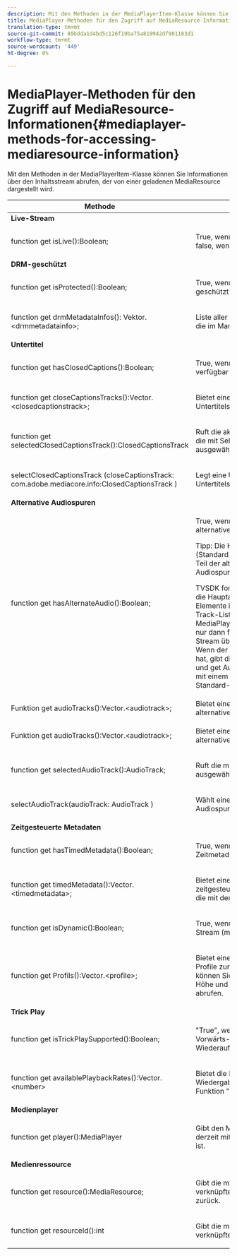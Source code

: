 ```yaml
---
description: Mit den Methoden in der MediaPlayerItem-Klasse können Sie Informationen über den Inhaltsstream abrufen, der von einer geladenen MediaResource dargestellt wird.
title: MediaPlayer-Methoden für den Zugriff auf MediaResource-Informationen
translation-type: tm+mt
source-git-commit: 89bdda1d4bd5c126f19ba75a819942df901183d1
workflow-type: tm+mt
source-wordcount: '449'
ht-degree: 0%

---
```



# MediaPlayer-Methoden für den Zugriff auf MediaResource-Informationen{#mediaplayer-methods-for-accessing-mediaresource-information}

Mit den Methoden in der MediaPlayerItem-Klasse können Sie Informationen über den Inhaltsstream abrufen, der von einer geladenen MediaResource dargestellt wird.

<table frame="all" colsep="1" rowsep="1" id="table_77B55D506FE24326A03D97AA087231FF"> 
 <thead> 
  <tr rowsep="1"> 
   <th colname="2" class="entry"> Methode </th> 
   <th colname="3" class="entry"> Beschreibung </th> 
  </tr> 
 </thead>
 <tbody> 
  <tr rowsep="1"> 
   <td colname="1"> <b>Live-Stream  </b> </td> 
   <td colname="2"> </td>
  </tr> 
  <tr rowsep="1"> 
   <td colname="2"> <span class="codeph"> function get isLive():Boolean;  </span> </td> 
   <td colname="3"> <p>True, wenn der Stream live ist; false, wenn es VOD ist. </p> </td> 
  </tr> 
  <tr rowsep="1"> 
   <td colname="1"> <b>DRM-geschützt</b> </td> 
   <td colname="2"> </td>
  </tr> 
  <tr rowsep="1"> 
   <td colname="2"> <span class="codeph"> function get isProtected():Boolean;  </span> </td> 
   <td colname="3"> <p>True, wenn der Stream DRM-geschützt ist. </p> </td> 
  </tr> 
  <tr rowsep="1"> 
   <td colname="2"> <span class="codeph"> function get drmMetadataInfos(): Vektor.&lt;drmmetadatainfo&gt;;  </span> </td> 
   <td colname="3"> <p>Liste aller DRM-Metadatenobjekte, die im Manifest gefunden werden. </p> </td> 
  </tr> 
  <tr rowsep="1"> 
   <td colname="1"> <b>Untertitel</b> </td> 
   <td colname="2"> </td>
  </tr> 
  <tr rowsep="1"> 
   <td colname="2"> <span class="codeph"> function get hasClosedCaptions():Boolean;  </span> </td> 
   <td colname="3"> <p>True, wenn Untertitel-Tracks verfügbar sind. </p> </td> 
  </tr> 
  <tr rowsep="1"> 
   <td colname="2"> <span class="codeph"> function get closeCaptionsTracks():Vector.&lt;closedcaptionstrack&gt;;  </span> </td> 
   <td colname="3"> <p>Bietet eine Liste der verfügbaren Untertitelspuren. </p> </td> 
  </tr> 
  <tr rowsep="1"> 
   <td colname="2"> <span class="codeph"> function get selectedClosedCaptionsTrack():ClosedCaptionsTrack  </span> </td> 
   <td colname="3"> <p>Ruft die aktuelle Untertitelspur ab, die mit <span class="codeph"> SelectClosedCaptionsTrack </span> ausgewählt wurde. </p> </td> 
  </tr> 
  <tr rowsep="1"> 
   <td colname="2"> <span class="codeph"> selectClosedCaptionsTrack (closeCaptionsTrack: com.adobe.mediacore.info:ClosedCaptionsTrack )  </span> </td> 
   <td colname="3"> <p>Legt eine Untertitelspur als aktuelle Untertitelspur fest. </p> </td> 
  </tr> 
  <tr rowsep="1"> 
   <td colname="1"> <b>Alternative Audiospuren  </b> </td> 
   <td colname="2"> </td>
  </tr> 
  <tr rowsep="1"> 
   <td colname="2"> <span class="codeph"> function get hasAlternateAudio():Boolean;  </span> </td> 
   <td colname="3"> <p>True, wenn der Stream über alternative Audiospuren verfügt. </p> <p>Tipp:  Die Haupt- (Standard-)Audiospur ist ebenfalls Teil der alternativen Liste der Audiospur. </p> <p>TVSDK for Desktop HLS betrachtet die Hauptaudiospur als eines der Elemente in der alternativen Audio-Track-Liste. Aus diesem Grund gibt <span class="codeph"> MediaPlayerItem.hasAlternateAudio </span> nur dann false zurück, wenn der Stream überhaupt kein Audio hat. Wenn der Inhalt nur eine Audiospur hat, gibt diese Methode true zurück und <span class="codeph"> get AudioTracks </span> gibt eine Liste mit einem einzelnen Element (die Standard-Audiospur) zurück. </p> </td> 
  </tr> 
  <tr rowsep="1"> 
   <td colname="2"> <span class="codeph"> Funktion get audioTracks():Vector.&lt;audiotrack&gt;;  </span> </td> 
   <td colname="3"> Bietet eine Liste der verfügbaren alternativen Audiospuren. </td> 
  </tr> 
  <tr rowsep="1"> 
   <td colname="2"> <span class="codeph"> Funktion get audioTracks():Vector.&lt;audiotrack&gt;;  </span> </td> 
   <td colname="3"> <p>Bietet eine Liste der verfügbaren alternativen Audiospuren. </p> </td> 
  </tr> 
  <tr rowsep="1"> 
   <td colname="2"> <span class="codeph"> function get selectedAudioTrack():AudioTrack;  </span> </td> 
   <td colname="3"> <p>Ruft die mit <span class="codeph"> selectAudioTrack </span> ausgewählte Audiospur ab. </p> </td> 
  </tr> 
  <tr rowsep="1"> 
   <td colname="2"> <span class="codeph"> selectAudioTrack(audioTrack: AudioTrack )  </span> </td> 
   <td colname="3"> <p>Wählt eine Audiospur als aktuelle Audiospur aus. </p> </td> 
  </tr> 
  <tr rowsep="1"> 
   <td colname="1"> <b>Zeitgesteuerte Metadaten</b> </td> 
   <td colname="2"> </td>
  </tr> 
  <tr rowsep="1"> 
   <td colname="2"> <span class="codeph"> function get hasTimedMetadata():Boolean;  </span> </td> 
   <td colname="3"> <p>True, wenn dem Stream Zeitmetadaten zugeordnet sind. </p> </td> 
  </tr> 
  <tr rowsep="1"> 
   <td colname="2"> <span class="codeph"> function get timedMetadata():Vector.&lt;timedmetadata&gt;;  </span> </td> 
   <td colname="3"> <p>Bietet eine Liste der zeitgesteuerten Metadatenobjekte, die mit dem Stream verknüpft sind. </p> </td> 
  </tr> 
  <tr rowsep="1"> 
   <td colname="2"> <span class="codeph"> function get isDynamic():Boolean;  </span> </td> 
   <td colname="3"> <p>True, wenn der Stream ein MBR-Stream (multiple bit rate) ist. </p> </td> 
  </tr> 
  <tr rowsep="1"> 
   <td colname="2"> <span class="codeph"> function get Profils():Vector.&lt;profile&gt;;  </span> </td> 
   <td colname="3"> <p>Bietet eine Liste der zugehörigen Profile zur Bitrate. Für jedes Profil können Sie die Bitrate sowie die Höhe und Breite des Profils abrufen. </p> </td> 
  </tr> 
  <tr rowsep="1"> 
   <td colname="1"> <b>Trick Play  </b> </td> 
   <td colname="2"> </td>
  </tr> 
  <tr rowsep="1"> 
   <td colname="2"> <span class="codeph"> function get isTrickPlaySupported():Boolean;  </span> </td> 
   <td colname="3"> <p>"True", wenn der Player schnelle Vorwärts-, Zurückspulen- und Wiederaufnahme unterstützt. </p> </td> 
  </tr> 
  <tr rowsep="1"> 
   <td colname="2"> <span class="codeph"> function get availablePlaybackRates():Vector.&lt;number&gt; </span> </td> 
   <td colname="3"> <p>Bietet die Liste der verfügbaren Wiedergaberaten im Kontext der Funktion "Trick-play". </p> </td> 
  </tr> 
  <tr rowsep="1"> 
   <td colname="1"> <b>Medienplayer  </b> </td> 
   <td colname="2"> </td>
  </tr> 
  <tr rowsep="1"> 
   <td colname="2"> <span class="codeph"> function get player():MediaPlayer  </span> </td> 
   <td colname="3"> <p>Gibt den Medienplayer zurück, der derzeit mit diesem Player verknüpft ist. </p> </td> 
  </tr> 
  <tr rowsep="1"> 
   <td colname="1"> <b>Medienressource</b> </td> 
   <td colname="2"> </td>
  </tr> 
  <tr rowsep="1"> 
   <td colname="2"> <span class="codeph"> function get resource():MediaResource;  </span> </td> 
   <td colname="3"> <p>Gibt die mit diesem Element verknüpfte Medienressource zurück. </p> </td> 
  </tr> 
  <tr rowsep="0"> 
   <td colname="2"> <span class="codeph"> function get resourceId():int  </span> </td> 
   <td colname="3"> <p>Gibt die mit diesem Element verknüpfte Medienkennung zurück. </p> </td> 
  </tr> 
 </tbody> 
</table>

